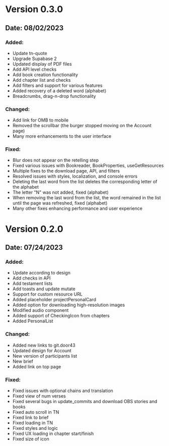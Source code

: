 # Version 0.3.0
## Date: 08/02/2023

### **Added:**
- Update tn-quote
- Upgrade Supabase 2
- Updated display of PDF files
- Add API level checks
- Add book creation functionality
- Add chapter list and checks
- Add filters and support for various features
- Added recovery of a deleted word (alphabet)
- Breadcrumbs, drag-n-drop functionality

### **Changed:**
- Add link for OMB to mobile
- Removed the scrollbar (the burger stopped moving on the Account page)
- Many more enhancements to the user interface

### **Fixed:**
- Blur does not appear on the retelling step
- Fixed various issues with Bookreader, BookProperties, useGetResources
- Multiple fixes to the download page, API, and filters
- Resolved issues with styles, localization, and console errors
- Deleting the last word from the list deletes the corresponding letter of the alphabet
- The letter "N" was not added, fixed (alphabet)
- When removing the last word from the list, the word remained in the list until the page was refreshed, fixed (alphabet)
- Many other fixes enhancing performance and user experience

# Version 0.2.0
## Date: 07/24/2023

### **Added:**
- Update according to design
- Add checks in API
- Add testament lists
- Add toasts and update mutate
- Support for custom resource URL
- Added placeholder projectPersonalCard
- Added option for downloading high-resolution images
- Modified audio component
- Added support of CheckingIcon from chapters
- Added PersonalList

### **Changed:**
- Added new links to git.door43
- Updated design for Account
- New version of participants list
- New brief
- Added link on top page

### **Fixed:**
- Fixed issues with optional chains and translation
- Fixed view of num verses
- Fixed several bugs in update_commits and download OBS stories and books
- Fixed auto scroll in TN
- Fixed link to brief
- Fixed loading in TN
- Fixed styles and logic
- Fixed UX loading in chapter start/finish
- Fixed size of icon
